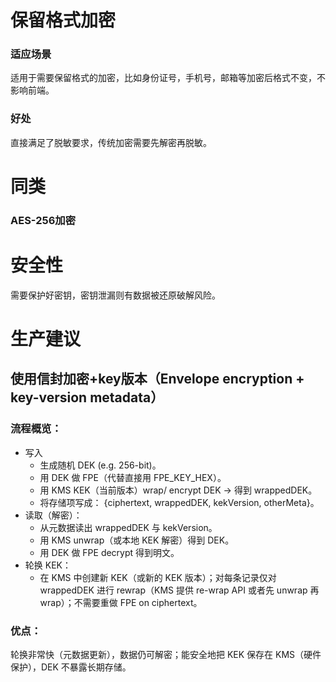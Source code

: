 # 保留格式加密
### 适应场景
适用于需要保留格式的加密，比如身份证号，手机号，邮箱等加密后格式不变，不影响前端。


### 好处
直接满足了脱敏要求，传统加密需要先解密再脱敏。


# 同类
### AES-256加密

# 安全性
需要保护好密钥，密钥泄漏则有数据被还原破解风险。


# 生产建议
## 使用信封加密+key版本（Envelope encryption + key-version metadata）
### 流程概览：
- 写入
  - 生成随机 DEK (e.g. 256-bit)。 
  - 用 DEK 做 FPE（代替直接用 FPE_KEY_HEX）。 
  - 用 KMS KEK（当前版本）wrap/ encrypt DEK → 得到 wrappedDEK。 
  - 将存储项写成： {ciphertext, wrappedDEK, kekVersion, otherMeta}。
- 读取（解密）：
  - 从元数据读出 wrappedDEK 与 kekVersion。
  - 用 KMS unwrap（或本地 KEK 解密）得到 DEK。
  - 用 DEK 做 FPE decrypt 得到明文。
- 轮换 KEK：
  - 在 KMS 中创建新 KEK（或新的 KEK 版本）；对每条记录仅对 wrappedDEK 进行 rewrap（KMS 提供 re-wrap API 或者先 unwrap 再 wrap）；不需要重做 FPE on ciphertext。

### 优点：
轮换非常快（元数据更新），数据仍可解密；能安全地把 KEK 保存在 KMS（硬件保护），DEK 不暴露长期存储。